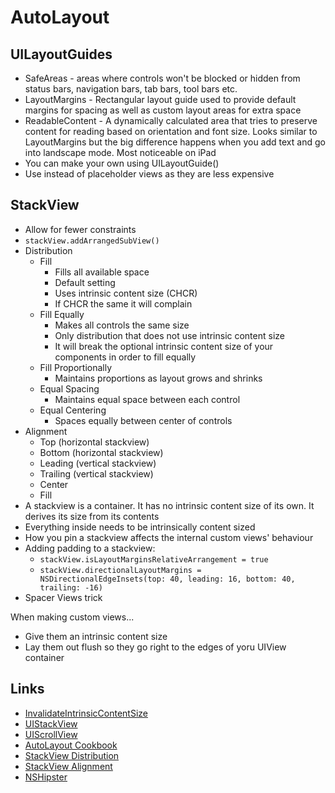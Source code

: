 # AutoLayout


## UILayoutGuides

* SafeAreas - areas where controls won't be blocked or hidden from status bars, navigation bars, tab bars, tool bars etc.
* LayoutMargins - Rectangular layout guide used to provide default margins for spacing as well as custom layout areas for extra space
* ReadableContent - A dynamically calculated area that tries to preserve content for reading based on orientation and font size. Looks similar to LayoutMargins but the big difference happens when you add text and go into landscape mode. Most noticeable on iPad
* You can make your own using UILayoutGuide()
* Use instead of placeholder views as they are less expensive


## StackView

* Allow for fewer constraints
* `stackView.addArrangedSubView()`
* Distribution
	* Fill
		* Fills all available space
		* Default setting
		* Uses intrinsic content size (CHCR)
		* If CHCR the same it will complain
	* Fill Equally
		* Makes all controls the same size
		* Only distribution that does not use intrinsic content size
		* It will break the optional intrinsic content size of your components in order to fill equally
	* Fill Proportionally
		* Maintains proportions as layout grows and shrinks
	* Equal Spacing
		* Maintains equal space between each control
	* Equal Centering
		* Spaces equally between center of controls
* Alignment
	* Top (horizontal stackview)
	* Bottom (horizontal stackview)
	* Leading (vertical stackview)
	* Trailing (vertical stackview)
	* Center
	* Fill
* A stackview is a container. It has no intrinsic content size of its own. It derives its size from its contents
* Everything inside needs to be intrinsically content sized
* How you pin a stackview affects the internal custom views' behaviour
* Adding padding to a stackview:
	* `stackView.isLayoutMarginsRelativeArrangement = true`
	* `stackView.directionalLayoutMargins = NSDirectionalEdgeInsets(top: 40, leading: 16, bottom: 40, trailing: -16)`
* Spacer Views trick

When making custom views... 

* Give them an intrinsic content size
* Lay them out flush so they go right to the edges of yoru UIView container

## Links

* [InvalidateIntrinsicContentSize](https://developer.apple.com/documentation/uikit/uiview/1622457-invalidateintrinsiccontentsize)
* [UIStackView](https://developer.apple.com/documentation/uikit/uistackview)
* [UIScrollView](https://developer.apple.com/documentation/uikit/uiscrollview)
* [AutoLayout Cookbook](https://developer.apple.com/library/archive/documentation/UserExperience/Conceptual/AutolayoutPG/LayoutUsingStackViews.html#//apple_ref/doc/uid/TP40010853-CH11-SW1)
* [StackView Distribution](https://developer.apple.com/documentation/uikit/uistackview/distribution)
* [StackView Alignment](https://developer.apple.com/documentation/uikit/uistackview/alignment)
* [NSHipster](https://nshipster.com/uistackview/)

